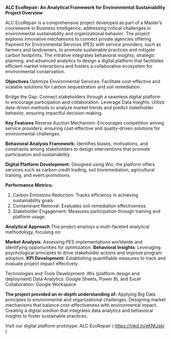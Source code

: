**ALC EcoRepair: An Analytical Framework for Environmental Sustainability**
**Project Overview**

ALC EcoRepair is a comprehensive project developed as part of a Master’s coursework in Business Intelligence, addressing critical challenges in environmental sustainability and organizational behavior. 
The project explores innovative mechanisms to connect private agencies offering Payment for Environmental Services (PES) with service providers, such as farmers and landowners, to promote sustainable practices and mitigate carbon footprints.
The initiative integrates behavioral insights, strategic planning, and advanced analytics to design a digital platform that facilitates efficient market interactions and fosters a collaborative ecosystem for environmental conservation.

**Objectives**
Optimize Environmental Services: Facilitate cost-effective and scalable solutions for carbon sequestration and soil remediation.

Bridge the Gap: Connect stakeholders through a seamless digital platform to encourage participation and collaboration.
Leverage Data Insights: Utilize data-driven methods to analyze market trends and predict stakeholder behavior, ensuring impactful decision-making.

**Key Features**
Reverse Auction Mechanism:
Encourages competition among service providers, ensuring cost-effective and quality-driven solutions for environmental challenges.

**Behavioral Analysis Framework:**
Identifies biases, motivations, and constraints among stakeholders to design interventions that promote participation and sustainability.

**Digital Platform Development:**
Designed using Wix, the platform offers services such as carbon credit trading, soil bioremediation, agricultural training, and event promotions.

**Performance Metrics:**
1. Carbon Emissions Reduction: Tracks efficiency in achieving sustainability goals.
2. Contaminant Removal: Evaluates soil remediation effectiveness.
3. Stakeholder Engagement: Measures participation through training and platform usage.

**Analytical Approach**
This project employs a multi-faceted analytical methodology, focusing on:

**Market Analysis**: Assessing PES implementations worldwide and identifying opportunities for optimization.
**Behavioral Insights**: Leveraging psychological principles to drive stakeholder actions and improve program adoption.
**KPI Development**: Establishing quantifiable measures to track and evaluate project impact effectively.

Technologies and Tools
Development: Wix (platform design and deployment)
Data Analytics: Google Sheets, Power BI, and Excel
Collaboration: Google Workspace


**The project provided an in-depth understanding of:**
Applying Big Data principles to environmental and organizational challenges.
Designing market mechanisms that balance cost-effectiveness with environmental impact.
Creating a digital solution that integrates data analytics and behavioral insights to foster sustainable practices.


Visit our digital platform prototype: ALC EcoRepair ( https://lnkd.in/eKNtJski )

